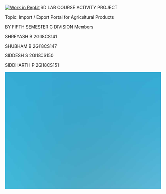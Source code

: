 [![Work in Repl.it](https://classroom.github.com/assets/work-in-replit-14baed9a392b3a25080506f3b7b6d57f295ec2978f6f33ec97e36a161684cbe9.svg)](https://classroom.github.com/online_ide?assignment_repo_id=294628&assignment_repo_type=GroupAssignmentRepo)
SD LAB COURSE ACTIVITY PROJECT

Topic: Import / Export Portal for Agricultural Products


BY FIFTH SEMESTER C DIVISION Members

SHREYASH B 2GI18CS141

SHUBHAM B 2GI18CS147

SIDDESH S 2GI18CS150

SIDDHARTH P 2GI18CS151

![alt text](https://github.com/KLS-Gogte-Institute-of-Technology-bgm/sd-lab-project-course-project-sd-lab/blob/master/images/img_1.jpg)
